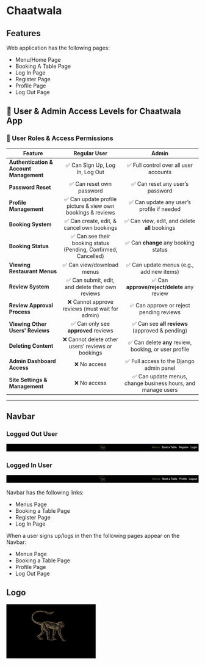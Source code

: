 # Chaatwala

## Features

Web application has the following pages:

- Menu/Home Page
- Booking A Table Page
- Log In Page
- Register Page
- Profile Page
- Log Out Page

## 🔑 User & Admin Access Levels for Chaatwala App

### 👥 User Roles & Access Permissions

| Feature | **Regular User** | **Admin** |
|---------|:--------------:|:------:|
| **Authentication & Account Management** | ✅ Can Sign Up, Log In, Log Out | ✅ Full control over all user accounts |
| **Password Reset** | ✅ Can reset own password | ✅ Can reset any user’s password |
| **Profile Management** | ✅ Can update profile picture & view own bookings & reviews | ✅ Can update any user’s profile if needed |
| **Booking System** | ✅ Can create, edit, & cancel own bookings | ✅ Can view, edit, and delete **all** bookings |
| **Booking Status** | ✅ Can see their booking status (Pending, Confirmed, Cancelled) | ✅ Can **change** any booking status |
| **Viewing Restaurant Menus** | ✅ Can view/download menus | ✅ Can update menus (e.g., add new items) |
| **Review System** | ✅ Can submit, edit, and delete their own reviews | ✅ Can **approve/reject/delete** any review |
| **Review Approval Process** | ❌ Cannot approve reviews (must wait for admin) | ✅ Can approve or reject pending reviews |
| **Viewing Other Users' Reviews** | ✅ Can only see **approved** reviews | ✅ Can see **all reviews** (approved & pending) |
| **Deleting Content** | ❌ Cannot delete other users' reviews or bookings | ✅ Can delete **any** review, booking, or user profile |
| **Admin Dashboard Access** | ❌ No access | ✅ Full access to the Django admin panel |
| **Site Settings & Management** | ❌ No access | ✅ Can update menus, change business hours, and manage users |

---


## Navbar

### Logged Out User
![Navbar](documentation/features/navbar-unlogged.png)
### Logged In User
![Navbar](documentation/features/navbar-logged.png)

Navbar has the following links:
- Menus Page
- Booking a Table Page
- Register Page
- Log In Page

When a user signs up/logs in then the following pages appear on the Navbar:
- Menus Page
- Booking a Table Page
- Profile Page
- Log Out Page

## Logo 
![Logo](documentation/features/logo.png)